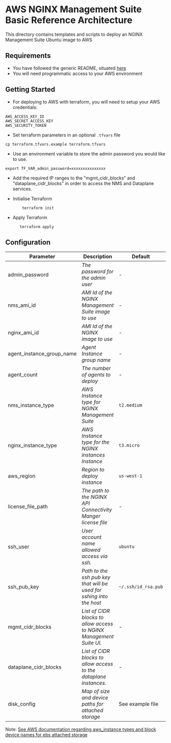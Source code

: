# AWS NGINX Management Suite Basic Reference Architecture

This directory contains templates and scripts to deploy an NGINX Management Suite Ubuntu image to AWS

## Requirements

- You have followed the generic README, situated [here](../../README.md)
- You will need programmatic access to your AWS environment

## Getting Started

- For deploying to AWS with terraform, you will need to setup your AWS credentials:

```shell
AWS_ACCESS_KEY_ID
AWS_SECRET_ACCESS_KEY
AWS_SECURITY_TOKEN
```

- Set terraform parameters in an optional `.tfvars` file

```shell
cp terraform.tfvars.example terraform.tfvars
```

- Use an environment variable to store the admin password you would like to use.

```
export TF_VAR_admin_password=xxxxxxxxxxxxxxx
```

- Add the required IP ranges to the "mgmt_cidr_blocks" and "dataplane_cidr_blocks" in order to access the NMS and Dataplane services.

- Initialise Terraform

  ```shell
      terraform init
  ```

- Apply Terraform

  ```shell
     terraform apply
  ```

## Configuration

| Parameter                 | Description                                                          | Default             | Required |
| ------------------------- | ---------------------------------------------------------------------| ------------------- | -------- |
| admin_password            | _The password for the admin user_                                    | -                   | Yes      |
| nms_ami_id                | _AMI Id of the NGINX Management Suite image to use_                  | -                   | Yes      |
| nginx_ami_id              | _AMI Id of the NGINX image to use_                                   | -                   | Yes      |
| agent_instance_group_name | _Agent Instance group name_                                          | -                   | Yes      |
| agent_count               | _The number of agents to deploy_                                     | -                   | No       |
| nms_instance_type         | _AWS Instance type for NGINX Management Suite_                       | `t2.medium`         | No       |
| nginx_instance_type       | _AWS Instance type for the NGINX instances Instance_                 | `t3.micro`          | No       |
| aws_region                | _Region to deploy instance_                                          | `us-west-1`         | No       |
| license_file_path         | _The path to the NGINX API Connectivity Manger license file_         | -                   | Yes      |
| ssh_user                  | _User account name allowed access via ssh._                          | `ubuntu`            | No       |
| ssh_pub_key               | _Path to the ssh pub key that will be used for sshing into the host_ | `~/.ssh/id_rsa.pub` | No       |
| mgmt_cidr_blocks          | _List of CIDR blocks to allow access to NGINX Management Suite UI._  | -                   | No       |
| dataplane_cidr_blocks     | _List of CIDR blocks to allow access to the dataplane instances._    | -                   | No       |
| disk_config               | _Map of size and device paths for attached storage_                  | See example file    | Yes      |

Note: [See AWS documentation regarding aws_instance types and block device names for ebs attached storage](https://docs.aws.amazon.com/AWSEC2/latest/UserGuide/nvme-ebs-volumes.html)
